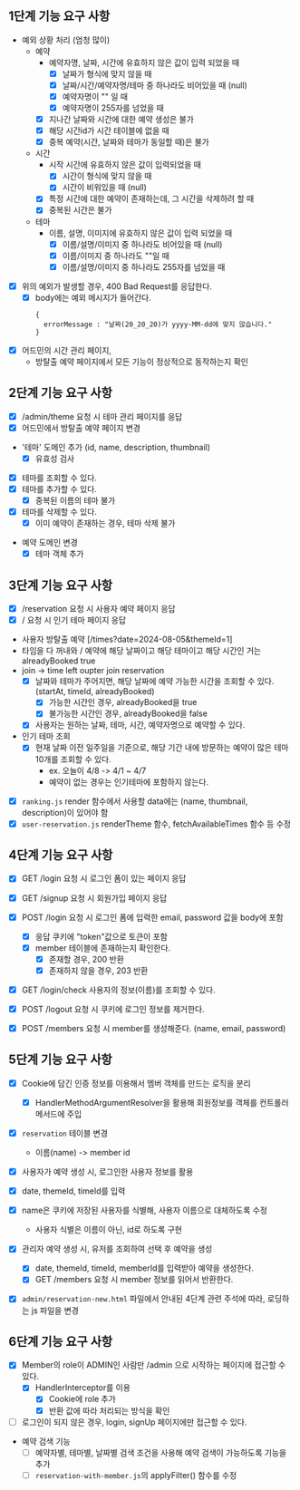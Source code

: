 
## 1단계 기능 요구 사항

- 예외 상황 처리 (엄청 많이)
  - 예약
    - 예약자명, 날짜, 시간에 유효하지 않은 값이 입력 되었을 때
        - [x] 날짜가 형식에 맞지 않을 때 
        - [x] 날짜/시간/예약자명/테마 중 하나라도 비어있을 때 (null)
        - [x] 예약자명이 "" 일 때
        - [x] 예약자명이 255자를 넘었을 때
    - [x] 지나간 날짜와 시간에 대한 예약 생성은 불가
    - [x] 해당 시간id가 시간 테이블에 없을 때
    - [x] 중복 예약(시간, 날짜와 테마가 동일할 때)은 불가
  - 시간
    - 시작 시간에 유효하지 않은 값이 입력되었을 때
      - [x] 시간이 형식에 맞지 않을 때
      - [x] 시간이 비워있을 때 (null)
    - [x] 특정 시간에 대한 예약이 존재하는데, 그 시간을 삭제하려 할 때
    - [x] 중복된 시간은 불가
  - 테마
    - 이름, 설명, 이미지에 유효하지 않은 값이 입력 되었을 때
      - [x] 이름/설명/이미지 중 하나라도 비어있을 때 (null)
      - [x] 이름/이미지 중 하나라도 ""일 때
      - [x] 이름/설명/이미지 중 하나라도 255자를 넘었을 때

- [x] 위의 예외가 발생할 경우, 400 Bad Request를 응답한다.
  - [x] body에는 예외 메시지가 들어간다.
    ```text
    {
      errorMessage : "날짜(20_20_20)가 yyyy-MM-dd에 맞지 않습니다."
    }
    ```

- [x] 어드민의 시간 관리 페이지, 
  - 방탈출 예약 페이지에서 모든 기능이 정상적으로 동작하는지 확인

## 2단계 기능 요구 사항

- [x] /admin/theme 요청 시 테마 관리 페이지를 응답
- [x] 어드민에서 방탈출 예약 페이지 변경

- '테마' 도메인 추가 (id, name, description, thumbnail)
  - [x] 유효성 검사
- [x] 테마를 조회할 수 있다.
- [x] 테마를 추가할 수 있다.
  - [x] 중복된 이름의 테마 불가
- [x] 테마를 삭제할 수 있다.
  - [x] 이미 예약이 존재하는 경우, 테마 삭제 불가

- 예약 도메인 변경
  - [x] 테마 객체 추가

## 3단계 기능 요구 사항

- [x] /reservation 요청 시 사용자 예약 페이지 응답
- [x] / 요청 시 인기 테마 페이지 응답

- 사용자 방탈출 예약 [/times?date=2024-08-05&themeId=1]
- 타임을 다 꺼내와 / 예약에 해당 날짜이고 해당 테마이고 해당 시간인 거는 alreadyBooked true
- join -> time left oupter join reservation  
  - [x] 날짜와 테마가 주어지면, 해당 날짜에 예약 가능한 시간을 조회할 수 있다. (startAt, timeId, alreadyBooked)
    - [x] 가능한 시간인 경우, alreadyBooked을 true
    - [x] 불가능한 시간인 경우, alreadyBooked을 false
  - [x] 사용자는 원하는 날짜, 테마, 시간, 예약자명으로 예약할 수 있다.

- 인기 테마 조회
  - [x] 현재 날짜 이전 일주일을 기준으로, 해당 기간 내에 방문하는 예약이 많은 테마 10개를 조회할 수 있다.
    - ex. 오늘이 4/8 -> 4/1 ~ 4/7
    - 예약이 없는 경우는 인기테마에 포함하지 않는다.

- [x] `ranking.js` render 함수에서 사용할 data에는 (name, thumbnail, description)이 있어야 함
- [x] `user-reservation.js` renderTheme 함수, fetchAvailableTimes 함수 등 수정

## 4단계 기능 요구 사항

- [x] GET /login 요청 시 로그인 폼이 있는 페이지 응답
- [x] GET  /signup 요청 시 회원가입 페이지 응답

- [x] POST /login 요청 시 로그인 폼에 입력한 email, password 값을 body에 포함
  - [x] 응답 쿠키에 "token"값으로 토큰이 포함
  - [x] member 테이블에 존재하는지 확인한다.
    - [x] 존재할 경우, 200 반환
    - [x] 존재하지 않을 경우, 203 반환

- [x] GET /login/check 사용자의 정보(이름)를 조회할 수 있다.
- [x] POST /logout 요청 시 쿠키에 로그인 정보를 제거한다.
- [x] POST /members 요청 시 member를 생성해준다. (name, email, password)

## 5단계 기능 요구 사항

- [x] Cookie에 담긴 인증 정보를 이용해서 멤버 객체를 만드는 로직을 분리
  - [x] HandlerMethodArgumentResolver을 활용해 회원정보를 객체를 컨트롤러 메서드에 주입

- [x] `reservation` 테이블 변경
  - 이름(name) -> member id

- [x] 사용자가 예약 생성 시, 로그인한 사용자 정보를 활용
 - [x] date, themeId, timeId를 입력
 - [x] name은 쿠키에 저장된 사용자를 식별해, 사용자 이름으로 대체하도록 수정
   - 사용자 식별은 이름이 아닌, id로 하도록 구현

- [x] 관리자 예약 생성 시, 유저를 조회하여 선택 후 예약을 생성
  - [x] date, themeId, timeId, memberId를 입력받아 예약을 생성한다.
  - [x] GET /members 요청 시 member 정보를 읽어서 반환한다.

- [x] `admin/reservation-new.html` 파일에서 안내된 4단계 관련 주석에 따라, 로딩하는 js 파일을 변경

## 6단계 기능 요구 사항

- [x] Member의 role이 ADMIN인 사람만 /admin 으로 시작하는 페이지에 접근할 수 있다.
  - [x] HandlerInterceptor를 이용
    - [x] Cookie에 role 추가
    - [x] 반환 값에 따라 처리되는 방식을 확인
- [ ] 로그인이 되지 않은 경우, login, signUp 페이지에만 접근할 수 있다.

- 예약 검색 기능
  - [ ] 예약자별, 테마별, 날짜별 검색 조건을 사용해 예약 검색이 가능하도록 기능을 추가
  - [ ] `reservation-with-member.js`의 applyFilter() 함수를 수정

